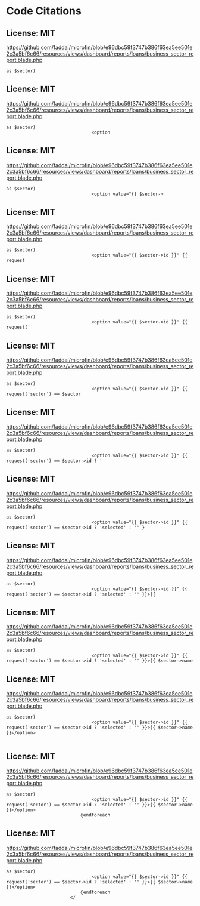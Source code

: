 # Code Citations

## License: MIT
https://github.com/faddai/microfin/blob/e96dbc59f3747b386f63ea5ee501e2c3a5bf6c66/resources/views/dashboard/reports/loans/business_sector_report.blade.php

```
as $sector)
```


## License: MIT
https://github.com/faddai/microfin/blob/e96dbc59f3747b386f63ea5ee501e2c3a5bf6c66/resources/views/dashboard/reports/loans/business_sector_report.blade.php

```
as $sector)
                                <option
```


## License: MIT
https://github.com/faddai/microfin/blob/e96dbc59f3747b386f63ea5ee501e2c3a5bf6c66/resources/views/dashboard/reports/loans/business_sector_report.blade.php

```
as $sector)
                                <option value="{{ $sector->
```


## License: MIT
https://github.com/faddai/microfin/blob/e96dbc59f3747b386f63ea5ee501e2c3a5bf6c66/resources/views/dashboard/reports/loans/business_sector_report.blade.php

```
as $sector)
                                <option value="{{ $sector->id }}" {{ request
```


## License: MIT
https://github.com/faddai/microfin/blob/e96dbc59f3747b386f63ea5ee501e2c3a5bf6c66/resources/views/dashboard/reports/loans/business_sector_report.blade.php

```
as $sector)
                                <option value="{{ $sector->id }}" {{ request('
```


## License: MIT
https://github.com/faddai/microfin/blob/e96dbc59f3747b386f63ea5ee501e2c3a5bf6c66/resources/views/dashboard/reports/loans/business_sector_report.blade.php

```
as $sector)
                                <option value="{{ $sector->id }}" {{ request('sector') == $sector
```


## License: MIT
https://github.com/faddai/microfin/blob/e96dbc59f3747b386f63ea5ee501e2c3a5bf6c66/resources/views/dashboard/reports/loans/business_sector_report.blade.php

```
as $sector)
                                <option value="{{ $sector->id }}" {{ request('sector') == $sector->id ? '
```


## License: MIT
https://github.com/faddai/microfin/blob/e96dbc59f3747b386f63ea5ee501e2c3a5bf6c66/resources/views/dashboard/reports/loans/business_sector_report.blade.php

```
as $sector)
                                <option value="{{ $sector->id }}" {{ request('sector') == $sector->id ? 'selected' : '' }
```


## License: MIT
https://github.com/faddai/microfin/blob/e96dbc59f3747b386f63ea5ee501e2c3a5bf6c66/resources/views/dashboard/reports/loans/business_sector_report.blade.php

```
as $sector)
                                <option value="{{ $sector->id }}" {{ request('sector') == $sector->id ? 'selected' : '' }}>{{
```


## License: MIT
https://github.com/faddai/microfin/blob/e96dbc59f3747b386f63ea5ee501e2c3a5bf6c66/resources/views/dashboard/reports/loans/business_sector_report.blade.php

```
as $sector)
                                <option value="{{ $sector->id }}" {{ request('sector') == $sector->id ? 'selected' : '' }}>{{ $sector->name
```


## License: MIT
https://github.com/faddai/microfin/blob/e96dbc59f3747b386f63ea5ee501e2c3a5bf6c66/resources/views/dashboard/reports/loans/business_sector_report.blade.php

```
as $sector)
                                <option value="{{ $sector->id }}" {{ request('sector') == $sector->id ? 'selected' : '' }}>{{ $sector->name }}</option>
                
```


## License: MIT
https://github.com/faddai/microfin/blob/e96dbc59f3747b386f63ea5ee501e2c3a5bf6c66/resources/views/dashboard/reports/loans/business_sector_report.blade.php

```
as $sector)
                                <option value="{{ $sector->id }}" {{ request('sector') == $sector->id ? 'selected' : '' }}>{{ $sector->name }}</option>
                            @endforeach
```


## License: MIT
https://github.com/faddai/microfin/blob/e96dbc59f3747b386f63ea5ee501e2c3a5bf6c66/resources/views/dashboard/reports/loans/business_sector_report.blade.php

```
as $sector)
                                <option value="{{ $sector->id }}" {{ request('sector') == $sector->id ? 'selected' : '' }}>{{ $sector->name }}</option>
                            @endforeach
                        </
```

